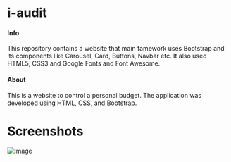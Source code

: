 # i-audit

#### Info   
  This repository contains a website that main famework uses Bootstrap and its components like Carousel, Card, Buttons, Navbar etc. It also used HTML5, CSS3 and Google Fonts and Font Awesome.
  
#### About
  This is a website to control a personal budget. The application was developed using HTML, CSS, and Bootstrap.
  
# Screenshots
![image](https://user-images.githubusercontent.com/43006731/147130907-182a3788-0866-4b67-9ee5-7cf8dbbabcbb.png)
